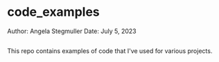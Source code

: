 # code_examples
Author: Angela Stegmuller
Date: July 5, 2023
##
This repo contains examples of code that I've used for various projects. 
